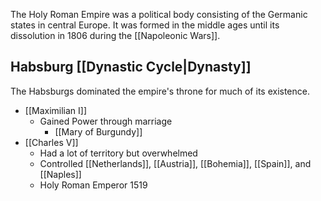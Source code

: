 The Holy Roman Empire was a political body consisting of the Germanic states in central Europe. It was formed in the middle ages until its dissolution in 1806 during the [[Napoleonic Wars]].
## Habsburg [[Dynastic Cycle|Dynasty]]
The Habsburgs dominated the empire's throne for much of its existence.
- [[Maximilian I]]
	- Gained Power through marriage
		- [[Mary of Burgundy]]
- [[Charles V]]
	- Had a lot of territory but overwhelmed
	- Controlled [[Netherlands]], [[Austria]], [[Bohemia]], [[Spain]], and [[Naples]]
	- Holy Roman Emperor 1519